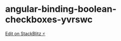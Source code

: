 # angular-binding-boolean-checkboxes-yvrswc

[Edit on StackBlitz ⚡️](https://stackblitz.com/edit/angular-binding-boolean-checkboxes-yvrswc)